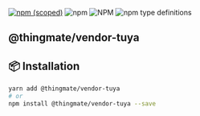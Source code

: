 [![npm (scoped)](https://img.shields.io/npm/v/@thingmate/vendor-tuya.svg)](https://www.npmjs.com/package/@thingmate/vendor-tuya)
![npm](https://img.shields.io/npm/dm/@thingmate/vendor-tuya.svg)
![NPM](https://img.shields.io/npm/l/@thingmate/vendor-tuya.svg)
![npm type definitions](https://img.shields.io/npm/types/@thingmate/vendor-tuya.svg)

## @thingmate/vendor-tuya


## 📦 Installation

```bash
yarn add @thingmate/vendor-tuya
# or
npm install @thingmate/vendor-tuya --save
```
